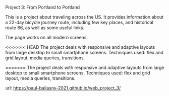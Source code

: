 Project 3: From Portland to Portland

This is a project about traveling across the US. It provides information about a 22-day bicycle journey route, including few key places, and historical route 66, as well as some useful links.

The page works on all modern screens.

<<<<<<< HEAD
The project deals with responsive and adaptive layouts from large desktop to small smartphone screens. Techniques used: flex and grid layout, media queries, transitions.


=======
The project deals with responsive and adaptive layouts from large desktop to small smartphone screens. Techniques used: flex and grid layout, media queries, transitions.

url: https://paul-baliasny-2021.github.io/web_project_3/
